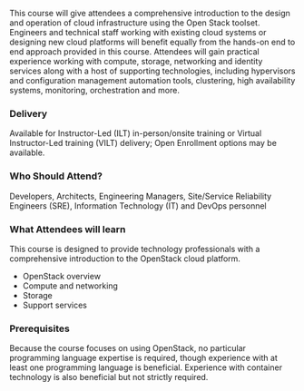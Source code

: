 <!-- OpenStack Foundation -->

This course will give attendees a comprehensive introduction to the design and operation of cloud infrastructure using the Open Stack toolset. Engineers and technical staff working with existing cloud systems or designing new cloud platforms will benefit equally from the hands-on end to end approach provided in this course. Attendees will gain practical experience working with compute, storage, networking and identity services along with a host of supporting technologies, including hypervisors and configuration management automation tools, clustering, high availability systems, monitoring, orchestration and more.


### Delivery

Available for Instructor-Led (ILT) in-person/onsite training or Virtual Instructor-Led training (VILT) delivery; Open Enrollment options may be available.


### Who Should Attend?

Developers, Architects, Engineering Managers, Site/Service Reliability Engineers (SRE), Information Technology (IT) and DevOps personnel


### What Attendees will learn

This course is designed to provide technology professionals with a comprehensive introduction to the OpenStack cloud
platform.

- OpenStack overview
- Compute and networking
- Storage
- Support services

### Prerequisites

Because the course focuses on using OpenStack, no particular programming language expertise is required, though experience
with at least one programming language is beneficial. Experience with container technology is also beneficial but not
strictly required. 



